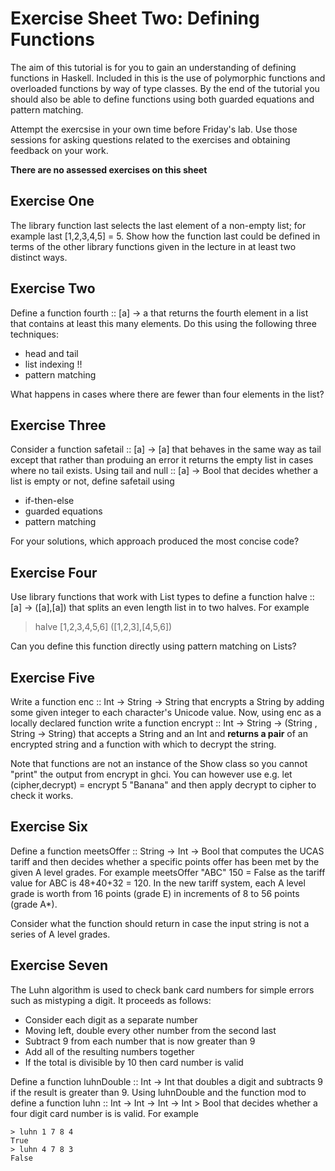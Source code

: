 
# Exercise Sheet Two: Defining Functions

The aim of this tutorial is for you to gain an understanding of defining functions in Haskell. Included in this is the use of polymorphic functions and overloaded functions by way of type classes. By the end of the tutorial you should also be able to define functions using both guarded equations and pattern matching.

Attempt the exercsise in your own time before Friday's lab. Use those sessions for asking questions related to the exercises and obtaining feedback on your work.

**There are no assessed exercises on this sheet**

## Exercise One

The library function  last  selects the last element of a non-empty list; for example  last [1,2,3,4,5] = 5. Show how the function  last  could be defined in terms of the other library functions given in the lecture in at least two distinct ways.

## Exercise Two

Define a function  fourth :: [a] -> a  that returns the fourth element in a list that contains at least this many elements. Do this using the following three techniques:

-   head  and  tail
-   list indexing  !!
-   pattern matching

What happens in cases where there are fewer than four elements in the list?

## Exercise Three

Consider a function  safetail :: [a] -> [a]  that behaves in the same way as  tail  except that rather than produing an error it returns the empty list in cases where no tail exists. Using  tail  and  null :: [a] -> Bool  that decides whether a list is empty or not, define  safetail  using

-   if-then-else
-   guarded equations
-   pattern matching

For your solutions, which approach produced the most concise code?

## Exercise Four

Use library functions that work with List types to define a function  halve :: [a] -> ([a],[a])  that splits an even length list in to two halves. For example

> halve [1,2,3,4,5,6]
([1,2,3],[4,5,6]) 

Can you define this function directly using pattern matching on Lists?

## Exercise Five

Write a function  enc :: Int -> String -> String  that encrypts a String by adding some given integer to each character's Unicode value. Now, using  enc  as a locally declared function write a function  encrypt :: Int -> String -> (String , String -> String)  that accepts a String and an Int and  **returns a pair**  of an encrypted string and a function with which to decrypt the string.

Note that functions are not an instance of the  Show  class so you cannot "print" the output from  encrypt  in ghci. You can however use e.g.  let (cipher,decrypt) = encrypt 5 "Banana"  and then apply  decrypt  to  cipher  to check it works.

## Exercise Six

Define a function  meetsOffer :: String -> Int -> Bool  that computes the UCAS tariff and then decides whether a specific points offer has been met by the given A level grades. For example  meetsOffer "ABC" 150 = False  as the tariff value for ABC is 48+40+32 = 120. In the new tariff system, each A level grade is worth from 16 points (grade E) in increments of 8 to 56 points (grade A*).

Consider what the function should return in case the input string is not a series of A level grades.

## Exercise Seven

The Luhn algorithm is used to check bank card numbers for simple errors such as mistyping a digit. It proceeds as follows:

-   Consider each digit as a separate number
-   Moving left, double every other number from the second last
-   Subtract 9 from each number that is now greater than 9
-   Add all of the resulting numbers together
-   If the total is divisible by 10 then card number is valid

Define a function luhnDouble :: Int -> Int that doubles a digit and subtracts 9 if the result is greater than 9. Using luhnDouble and the function mod to define a function luhn :: Int -> Int -> Int -> Int > Bool that decides whether a four digit card number is is valid. For example
```
> luhn 1 7 8 4
True
> luhn 4 7 8 3
False
```

